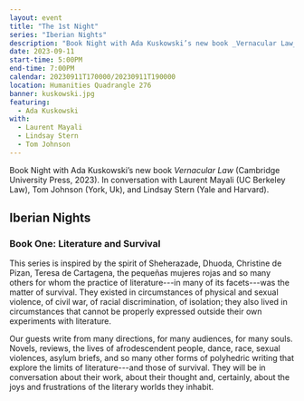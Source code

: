 ```yaml
---
layout: event
title: "The 1st Night"
series: "Iberian Nights"
description: "Book Night with Ada Kuskowski’s new book _Vernacular Law_"
date: 2023-09-11
start-time: 5:00PM
end-time: 7:00PM
calendar: 20230911T170000/20230911T190000
location: Humanities Quadrangle 276
banner: kuskowski.jpg
featuring:
  - Ada Kuskowski
with:
  - Laurent Mayali
  - Lindsay Stern
  - Tom Johnson
---
```


Book Night with Ada Kuskowski’s new book _Vernacular Law_ (Cambridge University Press, 2023). In conversation with Laurent Mayali (UC Berkeley Law), Tom Johnson (York, Uk), and Lindsay Stern (Yale and Harvard).

## Iberian Nights

### Book One: Literature and Survival

This series is inspired by the spirit of Sheherazade, Dhuoda, Christine de Pizan, Teresa de Cartagena, the pequeñas mujeres rojas and so many others for whom the practice of literature---in many of its facets---was the matter of survival. They existed in circumstances of physical and sexual violence, of civil war, of racial discrimination, of isolation; they also lived in circumstances that cannot be properly expressed outside their own experiments with literature.

Our guests write from many directions, for many audiences, for many souls. Novels, reviews, the lives of afrodescendent people, dance, race, sexual violences, asylum briefs, and so many other forms of polyhedric writing that explore the limits of literature---and those of survival. They will be in conversation about their work, about their thought and, certainly, about the joys and frustrations of the literary worlds they inhabit.
